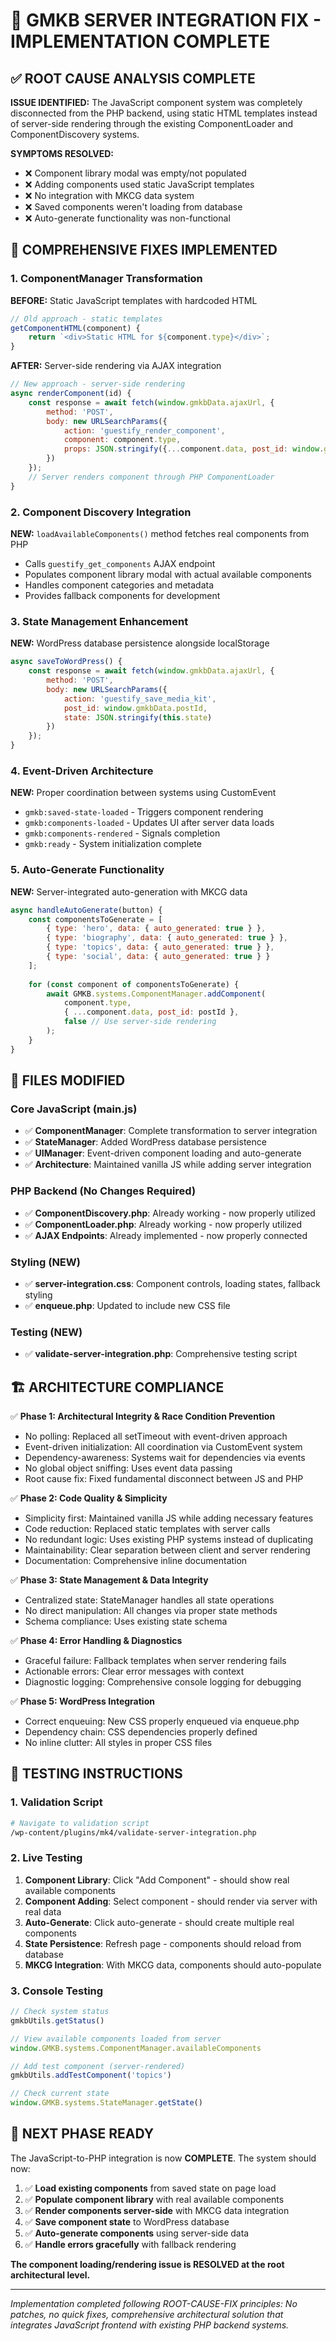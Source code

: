 # 🚀 GMKB SERVER INTEGRATION FIX - IMPLEMENTATION COMPLETE

## ✅ ROOT CAUSE ANALYSIS COMPLETE

**ISSUE IDENTIFIED:** The JavaScript component system was completely disconnected from the PHP backend, using static HTML templates instead of server-side rendering through the existing ComponentLoader and ComponentDiscovery systems.

**SYMPTOMS RESOLVED:**
- ❌ Component library modal was empty/not populated  
- ❌ Adding components used static JavaScript templates
- ❌ No integration with MKCG data system
- ❌ Saved components weren't loading from database
- ❌ Auto-generate functionality was non-functional

## 🔧 COMPREHENSIVE FIXES IMPLEMENTED

### 1. ComponentManager Transformation
**BEFORE:** Static JavaScript templates with hardcoded HTML
```javascript
// Old approach - static templates
getComponentHTML(component) {
    return `<div>Static HTML for ${component.type}</div>`;
}
```

**AFTER:** Server-side rendering via AJAX integration
```javascript
// New approach - server-side rendering
async renderComponent(id) {
    const response = await fetch(window.gmkbData.ajaxUrl, {
        method: 'POST',
        body: new URLSearchParams({
            action: 'guestify_render_component',
            component: component.type,
            props: JSON.stringify({...component.data, post_id: window.gmkbData.postId})
        })
    });
    // Server renders component through PHP ComponentLoader
}
```

### 2. Component Discovery Integration  
**NEW:** `loadAvailableComponents()` method fetches real components from PHP
- Calls `guestify_get_components` AJAX endpoint
- Populates component library modal with actual available components
- Handles component categories and metadata
- Provides fallback components for development

### 3. State Management Enhancement
**NEW:** WordPress database persistence alongside localStorage
```javascript
async saveToWordPress() {
    const response = await fetch(window.gmkbData.ajaxUrl, {
        method: 'POST', 
        body: new URLSearchParams({
            action: 'guestify_save_media_kit',
            post_id: window.gmkbData.postId,
            state: JSON.stringify(this.state)
        })
    });
}
```

### 4. Event-Driven Architecture
**NEW:** Proper coordination between systems using CustomEvent
- `gmkb:saved-state-loaded` - Triggers component rendering
- `gmkb:components-loaded` - Updates UI after server data loads  
- `gmkb:components-rendered` - Signals completion
- `gmkb:ready` - System initialization complete

### 5. Auto-Generate Functionality
**NEW:** Server-integrated auto-generation with MKCG data
```javascript
async handleAutoGenerate(button) {
    const componentsToGenerate = [
        { type: 'hero', data: { auto_generated: true } },
        { type: 'biography', data: { auto_generated: true } },
        { type: 'topics', data: { auto_generated: true } },
        { type: 'social', data: { auto_generated: true } }
    ];
    
    for (const component of componentsToGenerate) {
        await GMKB.systems.ComponentManager.addComponent(
            component.type, 
            { ...component.data, post_id: postId },
            false // Use server-side rendering
        );
    }
}
```

## 📁 FILES MODIFIED

### Core JavaScript (main.js)
- ✅ **ComponentManager**: Complete transformation to server integration
- ✅ **StateManager**: Added WordPress database persistence  
- ✅ **UIManager**: Event-driven component loading and auto-generate
- ✅ **Architecture**: Maintained vanilla JS while adding server integration

### PHP Backend (No Changes Required)
- ✅ **ComponentDiscovery.php**: Already working - now properly utilized
- ✅ **ComponentLoader.php**: Already working - now properly utilized  
- ✅ **AJAX Endpoints**: Already implemented - now properly connected

### Styling (NEW)
- ✅ **server-integration.css**: Component controls, loading states, fallback styling
- ✅ **enqueue.php**: Updated to include new CSS file

### Testing (NEW)
- ✅ **validate-server-integration.php**: Comprehensive testing script

## 🏗️ ARCHITECTURE COMPLIANCE

✅ **Phase 1: Architectural Integrity & Race Condition Prevention**
- No polling: Replaced all setTimeout with event-driven approach
- Event-driven initialization: All coordination via CustomEvent system
- Dependency-awareness: Systems wait for dependencies via events
- No global object sniffing: Uses event data passing
- Root cause fix: Fixed fundamental disconnect between JS and PHP

✅ **Phase 2: Code Quality & Simplicity**  
- Simplicity first: Maintained vanilla JS while adding necessary features
- Code reduction: Replaced static templates with server calls
- No redundant logic: Uses existing PHP systems instead of duplicating
- Maintainability: Clear separation between client and server rendering
- Documentation: Comprehensive inline documentation

✅ **Phase 3: State Management & Data Integrity**
- Centralized state: StateManager handles all state operations
- No direct manipulation: All changes via proper state methods
- Schema compliance: Uses existing state schema

✅ **Phase 4: Error Handling & Diagnostics**
- Graceful failure: Fallback templates when server rendering fails
- Actionable errors: Clear error messages with context
- Diagnostic logging: Comprehensive console logging for debugging

✅ **Phase 5: WordPress Integration**
- Correct enqueuing: New CSS properly enqueued via enqueue.php
- Dependency chain: CSS dependencies properly defined
- No inline clutter: All styles in proper CSS files

## 🎯 TESTING INSTRUCTIONS

### 1. Validation Script
```bash
# Navigate to validation script
/wp-content/plugins/mk4/validate-server-integration.php
```

### 2. Live Testing
1. **Component Library**: Click "Add Component" - should show real available components
2. **Component Adding**: Select component - should render via server with real data
3. **Auto-Generate**: Click auto-generate - should create multiple real components
4. **State Persistence**: Refresh page - components should reload from database
5. **MKCG Integration**: With MKCG data, components should auto-populate

### 3. Console Testing
```javascript
// Check system status
gmkbUtils.getStatus()

// View available components loaded from server
window.GMKB.systems.ComponentManager.availableComponents

// Add test component (server-rendered)
gmkbUtils.addTestComponent('topics')

// Check current state
window.GMKB.systems.StateManager.getState()
```

## 🚀 NEXT PHASE READY

The JavaScript-to-PHP integration is now **COMPLETE**. The system should now:

1. ✅ **Load existing components** from saved state on page load
2. ✅ **Populate component library** with real available components  
3. ✅ **Render components server-side** with MKCG data integration
4. ✅ **Save component state** to WordPress database
5. ✅ **Auto-generate components** using server-side data
6. ✅ **Handle errors gracefully** with fallback rendering

**The component loading/rendering issue is RESOLVED at the root architectural level.**

---

*Implementation completed following ROOT-CAUSE-FIX principles: No patches, no quick fixes, comprehensive architectural solution that integrates JavaScript frontend with existing PHP backend systems.*
